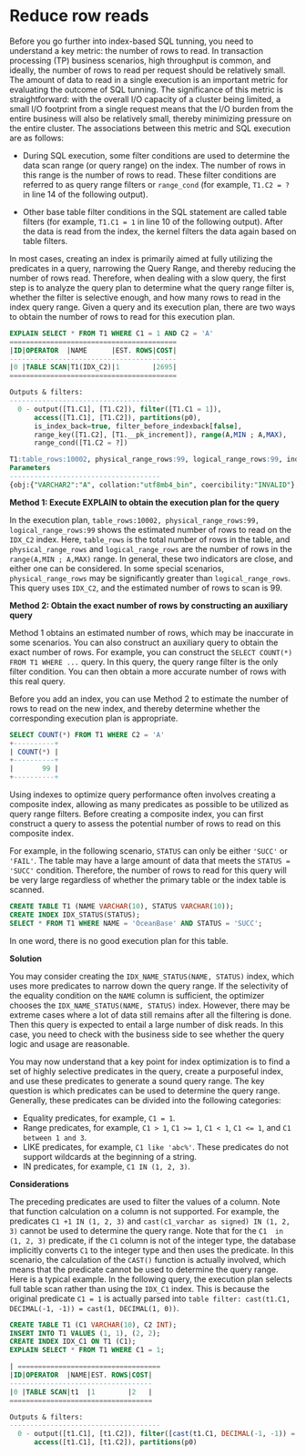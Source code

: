 # Reduce row reads

Before you go further into index-based SQL tunning, you need to understand a key metric: the number of rows to read. In transaction processing (TP) business scenarios, high throughput is common, and ideally, the number of rows to read per request should be relatively small. The amount of data to read in a single execution is an important metric for evaluating the outcome of SQL tunning. The significance of this metric is straightforward: with the overall I/O capacity of a cluster being limited, a small I/O footprint from a single request means that the I/O burden from the entire business will also be relatively small, thereby minimizing pressure on the entire cluster. The associations between this metric and SQL execution are as follows:

* During SQL execution, some filter conditions are used to determine the data scan range (or query range) on the index. The number of rows in this range is the number of rows to read. These filter conditions are referred to as query range filters or `range_cond` (for example, `T1.C2 = ?` in line 14 of the following output).

* Other base table filter conditions in the SQL statement are called table filters (for example, `T1.C1 = 1` in line 10 of the following output). After the data is read from the index, the kernel filters the data again based on table filters.

In most cases, creating an index is primarily aimed at fully utilizing the predicates in a query, narrowing the Query Range, and thereby reducing the number of rows read. Therefore, when dealing with a slow query, the first step is to analyze the query plan to determine what the query range filter is, whether the filter is selective enough, and how many rows to read in the index query range. Given a query and its execution plan, there are two ways to obtain the number of rows to read for this execution plan.

```sql
EXPLAIN SELECT * FROM T1 WHERE C1 = 1 AND C2 = 'A'
=========================================
|ID|OPERATOR  |NAME      |EST. ROWS|COST|
-----------------------------------------
|0 |TABLE SCAN|T1(IDX_C2)|1        |2695|
=========================================

Outputs & filters:
-------------------------------------
  0 - output([T1.C1], [T1.C2]), filter([T1.C1 = 1]),
      access([T1.C1], [T1.C2]), partitions(p0),
      is_index_back=true, filter_before_indexback[false],
      range_key([T1.C2], [T1.__pk_increment]), range(A,MIN ; A,MAX),
      range_cond([T1.C2 = ?])

T1:table_rows:10002, physical_range_rows:99, logical_range_rows:99, index_back_rows:99, output_rows:0, est_method:local_storage, optimization_method=cost_based, avaiable_index_name[IDX_C2], unstable_index_name[T1], estimation info[table_id:1100611139453780, (table_type:1, version:0-1658634108084971-1658634108084971, logical_rc:0, physical_rc:0), (table_type:0, version:1-1-9223372036854775807, logical_rc:99, physical_rc:99)]
Parameters
-------------------------------------
{obj:{"VARCHAR2":"A", collation:"utf8mb4_bin", coercibility:"INVALID"}, accuracy:{length:-1, precision:-1, scale:-1}, flag:0, raw_text_pos:-1, raw_text_len:-1, param_meta:{type:"VARCHAR2", collation:"utf8mb4_bin", coercibility:"INVALID"}}
```

**Method 1: Execute EXPLAIN to obtain the execution plan for the query**

In the execution plan, `table_rows:10002, physical_range_rows:99, logical_range_rows:99` shows the estimated number of rows to read on the `IDX_C2` index. Here, `table_rows` is the total number of rows in the table, and `physical_range_rows` and `logical_range_rows` are the number of rows in the `range(A,MIN ; A,MAX)` range. In general, these two indicators are close, and either one can be considered. In some special scenarios, `physical_range_rows` may be significantly greater than `logical_range_rows`. This query uses `IDX_C2`, and the estimated number of rows to scan is 99.

**Method 2: Obtain the exact number of rows by constructing an auxiliary query**

Method 1 obtains an estimated number of rows, which may be inaccurate in some scenarios. You can also construct an auxiliary query to obtain the exact number of rows. For example, you can construct the `SELECT COUNT(*) FROM T1 WHERE ...` query. In this query, the query range filter is the only filter condition. You can then obtain a more accurate number of rows with this real query.

Before you add an index, you can use Method 2 to estimate the number of rows to read on the new index, and thereby determine whether the corresponding execution plan is appropriate.

```sql
SELECT COUNT(*) FROM T1 WHERE C2 = 'A'
+----------+
| COUNT(*) |
+----------+
|       99 |
+----------+
```

Using indexes to optimize query performance often involves creating a composite index, allowing as many predicates as possible to be utilized as query range filters. Before creating a composite index, you can first construct a query to assess the potential number of rows to read on this composite index.

For example, in the following scenario, `STATUS` can only be either `'SUCC'` or `'FAIL'`. The table may have a large amount of data that meets the `STATUS = 'SUCC'` condition. Therefore, the number of rows to read for this query will be very large regardless of whether the primary table or the index table is scanned.

```sql
CREATE TABLE T1 (NAME VARCHAR(10), STATUS VARCHAR(10));
CREATE INDEX IDX_STATUS(STATUS);
SELECT * FROM T1 WHERE NAME = 'OceanBase' AND STATUS = 'SUCC';
```

In one word, there is no good execution plan for this table.

**Solution**

You may consider creating the `IDX_NAME_STATUS(NAME, STATUS)` index, which uses more predicates to narrow down the query range. If the selectivity of the equality condition on the `NAME` column is sufficient, the optimizer chooses the `IDX_NAME_STATUS(NAME, STATUS)` index. However, there may be extreme cases where a lot of data still remains after all the filtering is done. Then this query is expected to entail a large number of disk reads. In this case, you need to check with the business side to see whether the query logic and usage are reasonable.

You may now understand that a key point for index optimization is to find a set of highly selective predicates in the query, create a purposeful index, and use these predicates to generate a sound query range. The key question is which predicates can be used to determine the query range. Generally, these predicates can be divided into the following categories:

* Equality predicates, for example, `C1 = 1`.
* Range predicates, for example, `C1 > 1`, `C1 >= 1`, `C1 < 1`, `C1 <= 1`, and `C1 between 1 and 3`.
* LIKE predicates, for example, `C1 like 'abc%'`. These predicates do not support wildcards at the beginning of a string.
* IN predicates, for example, `C1 IN (1, 2, 3)`.

**Considerations**

The preceding predicates are used to filter the values of a column. Note that function calculation on a column is not supported. For example, the predicates `C1 +1 IN (1, 2, 3)` and `cast(c1_varchar as signed) IN (1, 2, 3)` cannot be used to determine the query range. Note that for the `C1  in (1, 2, 3)` predicate, if the `C1` column is not of the integer type, the database implicitly converts `C1` to the integer type and then uses the predicate. In this scenario, the calculation of the `CAST()` function is actually involved, which means that the predicate cannot be used to determine the query range. Here is a typical example. In the following query, the execution plan selects full table scan rather than using the `IDX_C1` index. This is because the original predicate `C1 = 1` is actually parsed into `table filter: cast(t1.C1, DECIMAL(-1, -1)) = cast(1, DECIMAL(1, 0))`.

```sql
CREATE TABLE T1 (C1 VARCHAR(10), C2 INT);
INSERT INTO T1 VALUES (1, 1), (2, 2);
CREATE INDEX IDX_C1 ON T1 (C1);
EXPLAIN SELECT * FROM T1 WHERE C1 = 1;

| ===================================
|ID|OPERATOR  |NAME|EST. ROWS|COST|
-----------------------------------
|0 |TABLE SCAN|t1  |1        |2   |
===================================

Outputs & filters:
-------------------------------------
  0 - output([t1.C1], [t1.C2]), filter([cast(t1.C1, DECIMAL(-1, -1)) = cast(1, DECIMAL(1, 0))]), rowset=256,
      access([t1.C1], [t1.C2]), partitions(p0)
```

